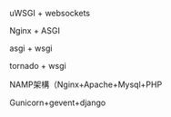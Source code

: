 uWSGI + websockets

Nginx + ASGI

asgi + wsgi







tornado + wsgi

NAMP架構（Nginx+Apache+Mysql+PHP

Gunicorn+gevent+django